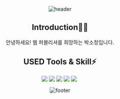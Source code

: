 <div align="center">
  
  ![header](https://capsule-render.vercel.app/api?type=waving&color=B5D5EA&height=200&section=header&text=ssojeonggfontColor=ffffff&fontSize=50)
  <h2>Introduction🖐🏻</h2>
  <p>안녕하세요! 웹 퍼블리셔를 희망하는 박소정입니다.</p>
<h2>USED Tools & Skill⚡</h2>
<div style="display: flex; align-items: flex-start; justify-content: center;">
  <img src="https://img.shields.io/badge/html5-E34F26.svg?style=for-the-badge&logo=html5&logoColor=white" />&nbsp
   <img src="https://img.shields.io/badge/css3-1572B6.svg?style=for-the-badge&logo=css3&logoColor=white" />&nbsp
  <img src="https://img.shields.io/badge/javascript-F7DF1E.svg?style=for-the-badge&logo=javascript&logoColor=20232a" />&nbsp
  <img src="https://img.shields.io/badge/react-20232a.svg?style=for-the-badge&logo=react&logoColor=61DAFB" />&nbsp
  <img src="https://img.shields.io/badge/vue.js-20232a.svg?style=for-the-badge&logo=vue.js&logoColor=#4FC08D" />&nbsp
</div>

![footer](https://capsule-render.vercel.app/api?section=footer&type=waving&color=B5D5EA)
</div>
